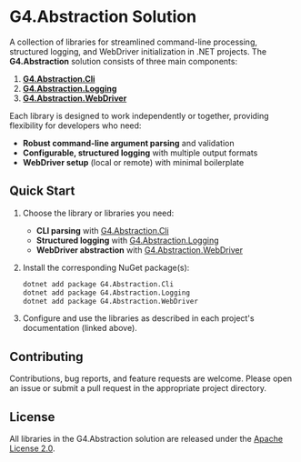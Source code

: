 # G4.Abstraction Solution

A collection of libraries for streamlined command-line processing, structured logging, and WebDriver initialization in .NET projects. The **G4.Abstraction** solution consists of three main components:

1. **[G4.Abstraction.Cli](./docs/packages-readme/G4.Abstraction.Cli.md)**
2. **[G4.Abstraction.Logging](./docs/packages-readme/G4.Abstraction.Logging.md)**
3. **[G4.Abstraction.WebDriver](./docs/packages-readme/G4.Abstraction.WebDriver.md)**

Each library is designed to work independently or together, providing flexibility for developers who need:

- **Robust command-line argument parsing** and validation  
- **Configurable, structured logging** with multiple output formats  
- **WebDriver setup** (local or remote) with minimal boilerplate  

## Quick Start

1. Choose the library or libraries you need:
   - **CLI parsing** with [G4.Abstraction.Cli](./docs/packages-readme/G4.Abstraction.Cli.md)  
   - **Structured logging** with [G4.Abstraction.Logging](./docs/packages-readme/G4.Abstraction.Logging.md)  
   - **WebDriver abstraction** with [G4.Abstraction.WebDriver](./docs/packages-readme/G4.Abstraction.WebDriver.md)  

2. Install the corresponding NuGet package(s):
   ```bash
   dotnet add package G4.Abstraction.Cli
   dotnet add package G4.Abstraction.Logging
   dotnet add package G4.Abstraction.WebDriver
   ```

3. Configure and use the libraries as described in each project's documentation (linked above).

## Contributing

Contributions, bug reports, and feature requests are welcome. Please open an issue or submit a pull request in the appropriate project directory.

## License

All libraries in the G4.Abstraction solution are released under the [Apache License 2.0](https://www.apache.org/licenses/LICENSE-2.0).  
